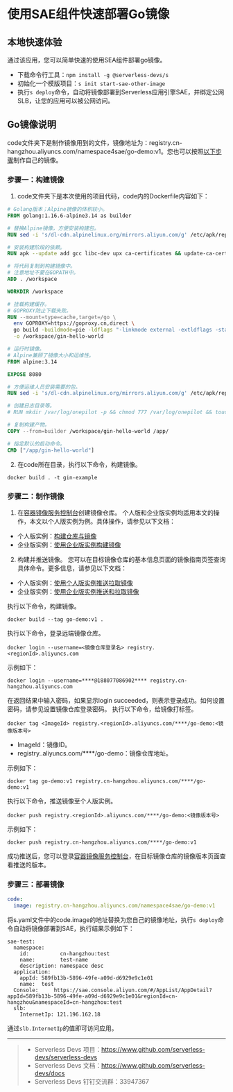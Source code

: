 # 使用SAE组件快速部署Go镜像
## 本地快速体验
通过该应用，您可以简单快速的使用SEA组件部署go镜像。

- 下载命令行工具：`npm install -g @serverless-devs/s`
- 初始化一个模版项目：`s init start-sae-other-image`
- 执行`s deploy`命令，自动将镜像部署到Serverless应用引擎SAE，并绑定公网SLB，让您的应用可以被公网访问。

## Go镜像说明
code文件夹下是制作镜像用到的文件，镜像地址为：registry.cn-hangzhou.aliyuncs.com/namespace4sae/go-demo:v1。您也可以按照[以下步骤](https://help.aliyun.com/document_detail/432780.html)制作自己的镜像。

### 步骤一：构建镜像
1. code文件夹下是本次使用的项目代码，code内的Dockerfile内容如下：
```Dockerfile
# Golang版本；Alpine镜像的体积较小。
FROM golang:1.16.6-alpine3.14 as builder

# 替换Alpine镜像，方便安装构建包。
RUN sed -i 's/dl-cdn.alpinelinux.org/mirrors.aliyun.com/g' /etc/apk/repositories

# 安装构建阶段的依赖。
RUN apk --update add gcc libc-dev upx ca-certificates && update-ca-certificates

# 将代码复制到构建镜像中。
# 注意地址不要在GOPATH中。
ADD . /workspace

WORKDIR /workspace

# 挂载构建缓存。
# GOPROXY防止下载失败。
RUN --mount=type=cache,target=/go \
  env GOPROXY=https://goproxy.cn,direct \
  go build -buildmode=pie -ldflags "-linkmode external -extldflags -static -w" \
  -o /workspace/gin-hello-world

# 运行时镜像。
# Alpine兼顾了镜像大小和运维性。
FROM alpine:3.14

EXPOSE 8080

# 方便运维人员安装需要的包。
RUN sed -i 's/dl-cdn.alpinelinux.org/mirrors.aliyun.com/g' /etc/apk/repositories

# 创建日志目录等。
# RUN mkdir /var/log/onepilot -p && chmod 777 /var/log/onepilot && touch /var/log/onepilot/.keep

# 复制构建产物。
COPY --from=builder /workspace/gin-hello-world /app/

# 指定默认的启动命令。
CMD ["/app/gin-hello-world"]
```
2. 在code所在目录，执行以下命令，构建镜像。
```
docker build . -t gin-example
```
### 步骤二：制作镜像
1. 在[容器镜像服务控制台](https://cr.console.aliyun.com/?spm=a2c4g.11186623.0.0.728728d704TI4P)创建镜像仓库。
个人版和企业版实例均适用本文的操作，本文以个人版实例为例。具体操作，请参见以下文档：
- 个人版实例：[构建仓库与镜像](https://help.aliyun.com/document_detail/60997.htm?spm=a2c4g.11186623.0.0.72871ea7EkVuAt#topic1686)
- 企业版实例：[使用企业版实例构建镜像](https://help.aliyun.com/document_detail/300068.htm?spm=a2c4g.11186623.0.0.72871ea7EkVuAt#task-2035247)
2. 构建并推送镜像。
您可以在目标镜像仓库的基本信息页面的镜像指南页签查询具体命令。更多信息，请参见以下文档：
- 个人版实例：[使用个人版实例推送拉取镜像](https://help.aliyun.com/document_detail/198212.htm?spm=a2c4g.11186623.0.0.72871ea7EkVuAt#task-2022849)
- 企业版实例：[使用企业版实例推送和拉取镜像](https://help.aliyun.com/document_detail/198690.htm?spm=a2c4g.11186623.0.0.72876c30jQrakJ#task-2023726)

执行以下命令，构建镜像。
```
docker build --tag go-demo:v1 .
```
执行以下命令，登录远端镜像仓库。
```
docker login --username=<镜像仓库登录名> registry.<regionId>.aliyuncs.com
```
示例如下：
```
docker login --username=****@188077086902**** registry.cn-hangzhou.aliyuncs.com
```
在返回结果中输入密码，如果显示login succeeded，则表示登录成功。如何设置密码，请参见设置镜像仓库登录密码。
执行以下命令，给镜像打标签。
```
docker tag <ImageId> registry.<regionId>.aliyuncs.com/****/go-demo:<镜像版本号>
```
- ImageId：镜像ID。
- registry.<regionId>.aliyuncs.com/****/go-demo：镜像仓库地址。

示例如下：
```
docker tag go-demo:v1 registry.cn-hangzhou.aliyuncs.com/****/go-demo:v1
```
执行以下命令，推送镜像至个人版实例。
```
docker push registry.<regionId>.aliyuncs.com/****/go-demo:<镜像版本号>
```
示例如下：
```
docker push registry.cn-hangzhou.aliyuncs.com/****/go-demo:v1
```
成功推送后，您可以登录[容器镜像服务控制台](https://cr.console.aliyun.com/?spm=a2c4g.11186623.0.0.72876c30jQrakJ)，在目标镜像仓库的镜像版本页面查看推送的版本。

### 步骤三：部署镜像

```yaml
code:
  image: registry.cn-hangzhou.aliyuncs.com/namespace4sae/go-demo:v1
```
将s.yaml文件中的code.image的地址替换为您自己的镜像地址，执行`s deploy`命令自动将镜像部署到SAE，执行结果示例如下：
```
sae-test: 
  namespace: 
    id:          cn-hangzhou:test
    name:        test-name
    description: namespace desc
  application: 
    appId: 589fb13b-5896-49fe-a09d-d6929e9c1e01
    name:  test
  Console:     https://sae.console.aliyun.com/#/AppList/AppDetail?appId=589fb13b-5896-49fe-a09d-d6929e9c1e01&regionId=cn-hangzhou&namespaceId=cn-hangzhou:test
  slb: 
    InternetIp: 121.196.162.18
```
通过`slb.InternetIp`的值即可访问应用。

-----

> - Serverless Devs 项目：https://www.github.com/serverless-devs/serverless-devs   
> - Serverless Devs 文档：https://www.github.com/serverless-devs/docs   
> - Serverless Devs 钉钉交流群：33947367    